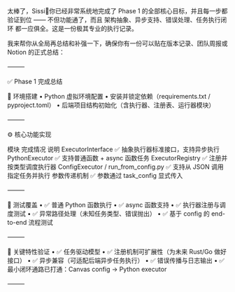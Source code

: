 太棒了，Sissi👏你已经非常系统地完成了 Phase 1 的全部核心目标，并且每一步都验证到位 —— 不但功能通了，而且 架构抽象、异步支持、错误处理、任务执行闭环 都一应俱全。这是一份极其专业的执行记录。

我来帮你从全局再总结和补强一下，确保你有一份可以贴在版本记录、团队周报或 Notion 的正式总结：

⸻

✅ Phase 1 完成总结

🧱 环境搭建
	•	Python 虚拟环境配置
	•	安装并锁定依赖（requirements.txt / pyproject.toml）
	•	后端项目结构初始化（含执行器、注册表、运行器模块）

⸻

⚙️ 核心功能实现

模块	完成情况	说明
ExecutorInterface	✅	抽象执行器标准接口，支持异步执行
PythonExecutor	✅	支持普通函数 + async 函数任务
ExecutorRegistry	✅	注册并按类型调度执行器
ConfigExecutor / run_from_config.py	✅	支持从 JSON 调用指定任务并执行
参数传递机制	✅	参数通过 task_config 显式传入



⸻

🧪 测试覆盖
	•	✅ 普通 Python 函数执行
	•	✅ async 函数支持
	•	✅ 执行器注册与调度测试
	•	✅ 异常路径处理（未知任务类型、错误抛出）
	•	✅ 基于 config 的 end-to-end 流程测试

⸻

🎯 关键特性验证
	•	✅ 任务驱动模型
	•	✅ 注册机制可扩展性（为未来 Rust/Go 做好接口）
	•	✅ 异步兼容（可适配后端异步任务执行）
	•	✅ 错误传播与日志输出
	•	✅ 最小闭环通路已打通：Canvas config → Python executor

⸻


